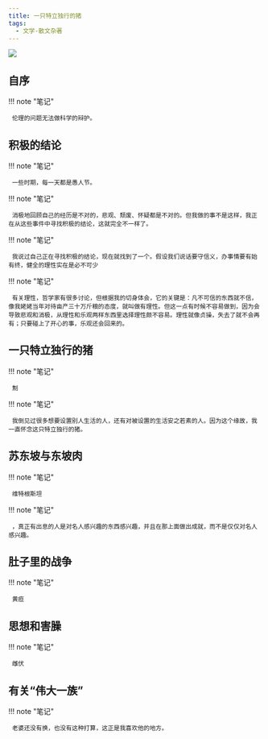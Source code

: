 ```yaml
---
title: 一只特立独行的猪
tags:
  - 文学-散文杂著
---
```


![](https://wfqqreader-1252317822.image.myqcloud.com/cover/831/912831/t7_912831.jpg)


## 自序




!!! note "笔记"

	 伦理的问题无法做科学的辩护。 


## 积极的结论




!!! note "笔记"

	 一些时期，每一天都是愚人节。 


!!! note "笔记"

	 消极地回顾自己的经历是不对的，悲观、颓废、怀疑都是不对的。但我做的事不是这样，我正在从这些事件中寻找积极的结论，这就完全不一样了。
 


!!! note "笔记"

	 我说过自己正在寻找积极的结论，现在就找到了一个。假设我们说话要守信义，办事情要有始有终，健全的理性实在是必不可少 


!!! note "笔记"

	 有关理性，哲学家有很多讨论，但根据我的切身体会，它的关键是：凡不可信的东西就不信，像我姥姥当年对待亩产三十万斤粮的态度，就叫做有理性。但这一点有时候不容易做到，因为会导致悲观和消极，从理性和乐观两样东西里选择理性颇不容易。理性就像贞操，失去了就不会再有；只要碰上了开心的事，乐观还会回来的。 


## 一只特立独行的猪




!!! note "笔记"

	 劁 


!!! note "笔记"

	 我倒见过很多想要设置别人生活的人，还有对被设置的生活安之若素的人。因为这个缘故，我一直怀念这只特立独行的猪。 


## 苏东坡与东坡肉




!!! note "笔记"

	 维特根斯坦 


!!! note "笔记"

	 ，真正有出息的人是对名人感兴趣的东西感兴趣，并且在那上面做出成就，而不是仅仅对名人感兴趣。
 


## 肚子里的战争




!!! note "笔记"

	 黄疸 


## 思想和害臊




!!! note "笔记"

	 雌伏 


## 有关“伟大一族”




!!! note "笔记"

	 老婆还没有换，也没有这种打算，这正是我喜欢他的地方。 

